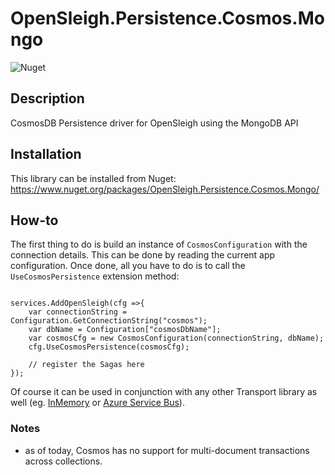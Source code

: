 # OpenSleigh.Persistence.Cosmos.Mongo
![Nuget](https://img.shields.io/nuget/v/OpenSleigh.Persistence.Cosmos.Mongo?style=plastic)

## Description
CosmosDB Persistence driver for OpenSleigh using the MongoDB API

## Installation
This library can be installed from Nuget: https://www.nuget.org/packages/OpenSleigh.Persistence.Cosmos.Mongo/

## How-to
The first thing to do is build an instance of `CosmosConfiguration` with the connection details. This can be done by reading the current app configuration. Once done, all you have to do is to call the `UseCosmosPersistence` extension method:
```

services.AddOpenSleigh(cfg =>{ 
    var connectionString = Configuration.GetConnectionString("cosmos");
    var dbName = Configuration["cosmosDbName"];
    var cosmosCfg = new CosmosConfiguration(connectionString, dbName);
    cfg.UseCosmosPersistence(cosmosCfg);
    
    // register the Sagas here
});
```

Of course it can be used in conjunction with any other Transport library as well (eg. [InMemory](https://www.nuget.org/packages/OpenSleigh.Persistence.InMemory/) or [Azure Service Bus](https://www.nuget.org/packages/OpenSleigh.Transport.AzureServiceBus/)).

### Notes
- as of today, Cosmos has no support for multi-document transactions across collections.